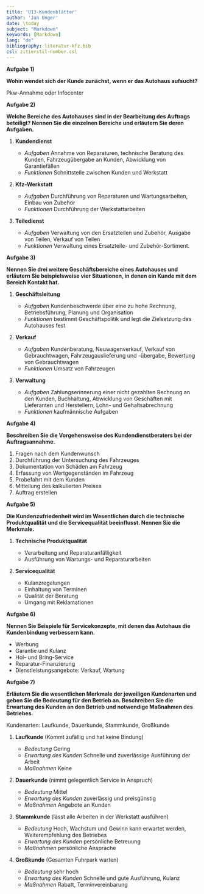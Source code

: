 ```yaml
---
title: 'U13-Kundenblätter'
author: 'Jan Unger'
date: \today
subject: "Markdown"
keywords: [Markdown]
lang: "de"
bibliography: literatur-kfz.bib 
csl: zitierstil-number.csl
---
```

<!-----------------------------+
ju 15-7-22 U13-Kundenblaetter
+------------------------------>

**Aufgabe 1)**

**Wohin wendet sich der Kunde zunächst, wenn er das Autohaus aufsucht?**

Pkw-Annahme oder Infocenter

**Aufgabe 2)**

**Welche Bereiche des Autohauses sind in der Bearbeitung des Auftrags beteiligt? Nennen Sie die einzelnen Bereiche und erläutern Sie deren Aufgaben.**


1. **Kundendienst** 
   - *Aufgaben* Annahme von Reparaturen, technische Beratung des Kunden, Fahrzeugübergabe an Kunden, Abwicklung von Garantiefällen
   - *Funktionen* Schnittstelle zwischen Kunden und Werkstatt

1. **Kfz-Werkstatt** 
   - *Aufgaben* Durchführung von Reparaturen und Wartungsarbeiten, Einbau von Zubehör
   - *Funktionen* Durchführung der Werkstattarbeiten

1. **Teiledienst** 
   - *Aufgaben* Verwaltung von den Ersatzteilen und Zubehör, Ausgabe von Teilen, Verkauf von Teilen
   - *Funktionen* Verwaltung eines Ersatzteile- und Zubehör-Sortiment.


**Aufgabe 3)**

**Nennen Sie drei weitere Geschäftsbereiche eines Autohauses und erläutern Sie beispielsweise vier Situationen, in denen ein Kunde mit dem Bereich Kontakt hat.**

1. **Geschäftsleitung**
   - *Aufgaben* Kundenbeschwerde über eine zu hohe Rechnung, Betriebsführung, Planung und Organisation
   - *Funktionen* bestimmt Geschäftspolitik und legt die Zielsetzung des Autohauses fest

1. **Verkauf** 
   - *Aufgaben* Kundenberatung, Neuwagenverkauf, Verkauf von Gebrauchtwagen, Fahrzeugauslieferung und -übergabe, Bewertung von Gebrauchtwagen
   - *Funktionen* Umsatz von Fahrzeugen

1. **Verwaltung** 
   - *Aufgaben* Zahlungserinnerung einer nicht gezahlten Rechnung an den Kunden, Buchhaltung, Abwicklung von Geschäften mit Lieferanten und Herstellern, Lohn- und Gehaltsabrechnung
   - *Funktionen* kaufmännische Aufgaben

**Aufgabe 4)**

**Beschreiben Sie die Vorgehensweise des Kundendienstberaters bei der Auftragsannahme.**

1. Fragen nach dem Kundenwunsch
1. Durchführung der Untersuchung des Fahrzeuges
1. Dokumentation von Schäden am Fahrzeug
1. Erfassung von Wertgegenständen im Fahrzeug
1. Probefahrt mit dem Kunden
1. Mitteilung des kalkulierten Preises
1. Auftrag erstellen

**Aufgabe 5)**

**Die Kundenzufriedenheit wird im Wesentlichen durch die technische Produktqualität und die Servicequalität beeinflusst. Nennen Sie die Merkmale.**

1. **Technische Produktqualität** 
   - Verarbeitung und Reparaturanfälligkeit
   - Ausführung von Wartungs- und Reparaturarbeiten

1. **Servicequalität** 
   - Kulanzregelungen
   - Einhaltung von Terminen
   - Qualität der Beratung
   - Umgang mit Reklamationen

**Aufgabe 6)**

**Nennen Sie Beispiele für Servicekonzepte, mit denen das Autohaus die Kundenbindung verbessern kann.**

- Werbung
- Garantie und Kulanz 
- Hol- und Bring-Service 
- Reparatur-Finanzierung
- Dienstleistungsangebote: Verkauf, Wartung

**Aufgabe 7)**

**Erläutern Sie die wesentlichen Merkmale der jeweiligen Kundenarten und geben Sie die Bedeutung für den Betrieb an. Beschreiben Sie die Erwartung des Kunden an den Betrieb und notwendige Maßnahmen des Betriebes.**

Kundenarten: Laufkunde, Dauerkunde, Stammkunde, Großkunde

1. **Laufkunde** (Kommt zufällig und hat keine Bindung)
   - *Bedeutung* Gering
   - *Erwartung des Kunden* Schnelle und zuverlässige Ausführung der Arbeit
   - *Maßnahmen* Keine

1. **Dauerkunde** (nimmt gelegentlich Service in Anspruch)
   - *Bedeutung* Mittel
   - *Erwartung des Kunden* zuverlässig und preisgünstig
   - *Maßnahmen* Angebote an Kunden

1. **Stammkunde** (lässt alle Arbeiten in der Werkstatt ausführen)
   - *Bedeutung* Hoch, Wachstum und Gewinn kann erwartet werden, Weiterempfehlung des Betriebes
   - *Erwartung des Kunden* persönliche Betreuung
   - *Maßnahmen* persönliche Ansprache

1. **Großkunde** (Gesamten Fuhrpark warten)
   - *Bedeutung* sehr hoch
   - *Erwartung des Kunden* Schnelle und gute Ausführung, Kulanz
   - *Maßnahmen* Rabatt, Terminvereinbarung